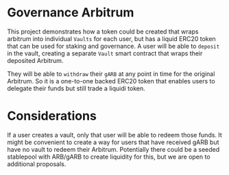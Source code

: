 # Governance Arbitrum

This project demonstrates how a token could be created that wraps arbitrum into individual `Vaults` for each user, but has a liquid ERC20 token that can be used for staking and governance.  A user will be able to `deposit` in the vault, creating a separate `Vault` smart contract that wraps their deposited Arbitrum.

They will be able to `withdraw` their `gARB` at any point in time for the original Arbitrum.  So it is a one-to-one backed ERC20 token that enables users to delegate their funds but still trade a liquidi token.


# Considerations

If a user creates a vault, only that user will be able to redeem those funds.  It might be convenient to create a way for users that have received gARB but have no vault to redeem their Arbitrum.   Potentially there could be a seeded stablepool with ARB/gARB to create liquidity for this, but we are open to additional proposals.
